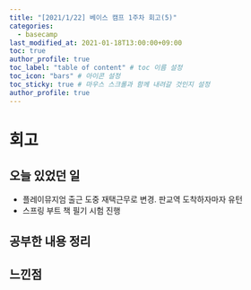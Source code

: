 ```yaml
---
title: "[2021/1/22] 베이스 캠프 1주차 회고(5)"
categories: 
  - basecamp
last_modified_at: 2021-01-18T13:00:00+09:00
toc: true
author_profile: true
toc_label: "table of content" # toc 이름 설정
toc_icon: "bars" # 아이콘 설정
toc_sticky: true # 마우스 스크롤과 함께 내려갈 것인지 설정
author_profile: true
---
```


# 회고



## 오늘 있었던 일

- 플레이뮤지엄 출근 도중 재택근무로 변경. 판교역 도착하자마자 유턴
- 스프링 부트 책 필기 시험 진행

## 공부한 내용 정리



## 느낀점



